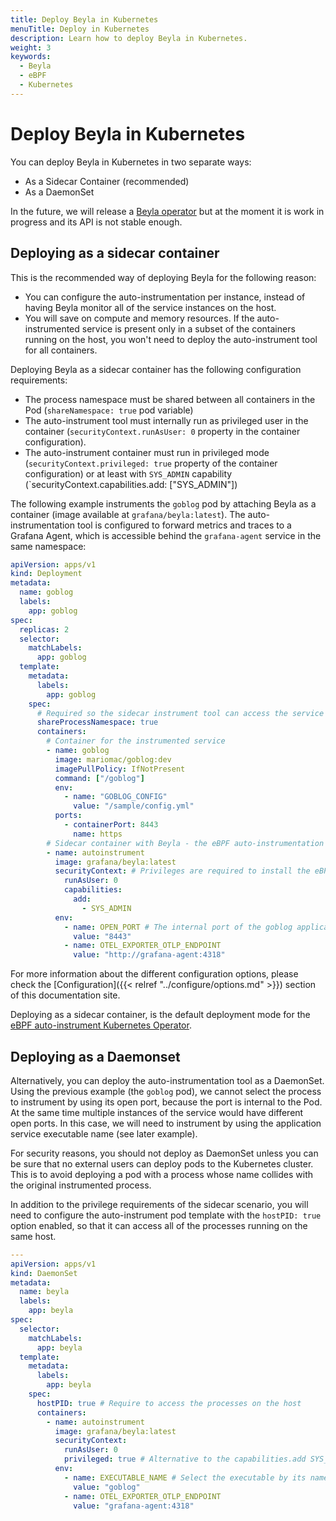 ```yaml
---
title: Deploy Beyla in Kubernetes
menuTitle: Deploy in Kubernetes
description: Learn how to deploy Beyla in Kubernetes.
weight: 3
keywords:
  - Beyla
  - eBPF
  - Kubernetes
---
```


# Deploy Beyla in Kubernetes

You can deploy Beyla in Kubernetes in two separate ways:

- As a Sidecar Container (recommended)
- As a DaemonSet

In the future, we will release a [Beyla operator](https://github.com/grafana/beyla-operator)
but at the moment it is work in progress and its API is not stable enough. 

## Deploying as a sidecar container

This is the recommended way of deploying Beyla for the following reason:

- You can configure the auto-instrumentation per instance, instead of having
  Beyla monitor all of the service instances on the host.
- You will save on compute and memory resources. If the auto-instrumented service is present only in a subset
  of the containers running on the host, you won't need to deploy the auto-instrument tool for all containers.

Deploying Beyla as a sidecar container has the following configuration
requirements:

- The process namespace must be shared between all containers in the Pod (`shareNamespace: true`
  pod variable)
- The auto-instrument tool must internally run as privileged user in the container
  (`securityContext.runAsUser: 0` property in the container configuration).
- The auto-instrument container must run in privileged mode (`securityContext.privileged: true` property of the
  container configuration) or at least with `SYS_ADMIN` capability (`securityContext.capabilities.add: ["SYS_ADMIN"])

The following example instruments the `goblog` pod by attaching Beyla
as a container (image available at `grafana/beyla:latest`). The
auto-instrumentation tool is configured to forward metrics and traces to a Grafana Agent,
which is accessible behind the `grafana-agent` service in the same namespace:

```yaml
apiVersion: apps/v1
kind: Deployment
metadata:
  name: goblog
  labels:
    app: goblog
spec:
  replicas: 2
  selector:
    matchLabels:
      app: goblog
  template:
    metadata:
      labels:
        app: goblog
    spec:
      # Required so the sidecar instrument tool can access the service process
      shareProcessNamespace: true
      containers:
        # Container for the instrumented service
        - name: goblog
          image: mariomac/goblog:dev
          imagePullPolicy: IfNotPresent
          command: ["/goblog"]
          env:
            - name: "GOBLOG_CONFIG"
              value: "/sample/config.yml"
          ports:
            - containerPort: 8443
              name: https
        # Sidecar container with Beyla - the eBPF auto-instrumentation tool
        - name: autoinstrument
          image: grafana/beyla:latest
          securityContext: # Privileges are required to install the eBPF probes
            runAsUser: 0
            capabilities:
              add:
                - SYS_ADMIN
          env:
            - name: OPEN_PORT # The internal port of the goblog application container
              value: "8443"
            - name: OTEL_EXPORTER_OTLP_ENDPOINT
              value: "http://grafana-agent:4318"
```

For more information about the different configuration options, please check the
[Configuration]({{< relref "../configure/options.md" >}}) section of this documentation site.

Deploying as a sidecar container, is the default deployment mode for the
[eBPF auto-instrument Kubernetes Operator](https://github.com/grafana/beyla-operator).

## Deploying as a Daemonset

Alternatively, you can deploy the auto-instrumentation tool as a DaemonSet. Using the
previous example (the `goblog` pod), we cannot select the process to instrument by using
its open port, because the port is internal to the Pod. At the same time multiple instances of the
service would have different open ports. In this case, we will need to instrument by
using the application service executable name (see later example).

For security reasons, you should not deploy as DaemonSet unless you can be sure
that no external users can deploy pods to the Kubernetes cluster. This is to avoid
deploying a pod with a process whose name collides with the original instrumented
process.

In addition to the privilege requirements of the sidecar scenario,
you will need to configure the auto-instrument pod template with the `hostPID: true`
option enabled, so that it can access all of the processes running on the same host.

```yaml
---
apiVersion: apps/v1
kind: DaemonSet
metadata:
  name: beyla
  labels:
    app: beyla
spec:
  selector:
    matchLabels:
      app: beyla
  template:
    metadata:
      labels:
        app: beyla
    spec:
      hostPID: true # Require to access the processes on the host
      containers:
        - name: autoinstrument
          image: grafana/beyla:latest
          securityContext:
            runAsUser: 0
            privileged: true # Alternative to the capabilities.add SYS_ADMIN setting
          env:
            - name: EXECUTABLE_NAME # Select the executable by its name instead of OPEN_PORT
              value: "goblog"
            - name: OTEL_EXPORTER_OTLP_ENDPOINT
              value: "grafana-agent:4318"
```
